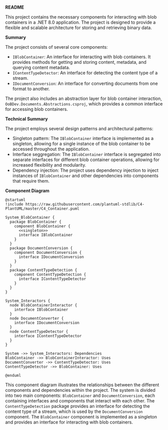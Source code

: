 **README**

This project contains the necessary components for interacting with blob containers in a .NET 8.0 application. The project is designed to provide a flexible and scalable architecture for storing and retrieving binary data.

**Summary**

The project consists of several core components:

* `IBlobContainer`: An interface for interacting with blob containers. It provides methods for getting and storing content, metadata, and querying content metadata.
* `IContentTypeDetector`: An interface for detecting the content type of a stream.
* `IDocumentConversion`: An interface for converting documents from one format to another.

The project also includes an abstraction layer for blob container interaction, `OoBDev.Documents.Abstractions.csproj`, which provides a common interface for accessing blob containers.

**Technical Summary**

The project employs several design patterns and architectural patterns:

* Singleton pattern: The `IBlobContainer` interface is implemented as a singleton, allowing for a single instance of the blob container to be accessed throughout the application.
* Interface seggregation: The `IBlobContainer` interface is segregated into separate interfaces for different blob container operations, allowing for increased flexibility and modularity.
* Dependency injection: The project uses dependency injection to inject instances of `IBlobContainer` and other dependencies into components that require them.

**Component Diagram**

```plantuml
@startuml
!include https://raw.githubusercontent.com/plantuml-stdlib/C4-PlantUML/master/C4_Container.puml

System_BlobContainer {
  package BlobContainer {
    component BlobContainer {
      <<singleton>>
      interface IBlobContainer
    }
  }
  package DocumentConversion {
    component DocumentConversion {
      interface IDocumentConversion
    }
  }
  package ContentTypeDetection {
    component ContentTypeDetection {
      interface IContentTypeDetector
    }
  }
}

System_Interactors {
  node BlobContainerInteractor {
    interface IBlobContainer
  }
  node DocumentConverter {
    interface IDocumentConversion
  }
  node ContentTypeDetector {
    interface IContentTypeDetector
  }
}

System ->> System_Interactors: Dependencies
BlobContainer ->> BlobContainerInteractor: Uses
DocumentConverter ->> ContentTypeDetector: Uses
ContentTypeDetector ->> BlobContainer: Uses

@enduml
```
This component diagram illustrates the relationships between the different components and dependencies within the project. The system is divided into two main components: `BlobContainer` and `DocumentConversion`, each containing interfaces and components that interact with each other. The `ContentTypeDetection` package provides an interface for detecting the content type of a stream, which is used by the `DocumentConversion` component. The `BlobContainer` component is implemented as a singleton and provides an interface for interacting with blob containers.